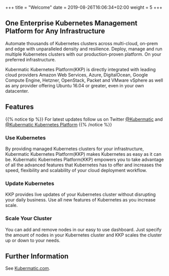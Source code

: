 +++
title = "Welcome"
date = 2019-08-26T16:06:34+02:00
weight = 5
+++

## One Enterprise Kubernetes Management Platform for Any Infrastructure

Automate thousands of Kubernetes clusters across multi-cloud, on-prem and edge with unparalleled density and resilience. Deploy, manage and run multiple Kubernetes clusters with our production-proven platform. On your preferred infrastructure.

Kubermatic Kubernetes Platform(KKP) is directly integrated with leading cloud providers Amazon Web Services, Azure, DigitalOcean, Google Compute Engine, Hetzner, OpenStack, Packet and VMware vSphere as well as any provider offering Ubuntu 16.04 or greater, even in your own datacenter.

## Features

{{% notice tip %}}
For latest updates follow us on Twitter [@Kubermatic](https://twitter.com/Kubermatic) and [@Kubermatic Kubernetes Platform](https://twitter.com/kubermatic_os)
{{% /notice %}}

### Use Kubernetes

By providing managed Kubernetes clusters for your infrastructure, Kubermatic Kubernetes Platform(KKP) makes Kubernetes as easy as it can be. Kubermatic Kubernetes Platform(KKP) empowers you to take advantage of all the advanced features that Kubernetes has to offer and increases the speed, flexibility and scalability of your cloud deployment workflow.

### Update Kubernetes

KKP provides live updates of your Kubernetes cluster without disrupting your daily business. Use all new features of Kubernetes as you increase scale.

### Scale Your Cluster

You can add and remove nodes in our easy to use dashboard. Just specify the amount of nodes in your Kubernetes cluster and KKP scales the cluster up or down to your needs.

## Further Information

See [Kubermatic.com](https://www.kubermatic.com/).
